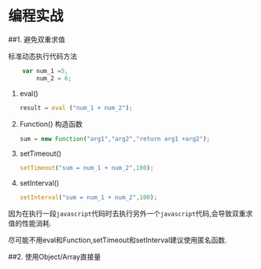 # 编程实战


##1. 避免双重求值

标准动态执行代码方法

```javascript
    var num_1 =5,
        num_2 = 6;
```

1. eval()
    ```javascript
    result = eval ("num_1 + num_2");
    ```
2. Function() 构造函数
    ```javascript
    sum = new Function("arg1","arg2","return arg1 +arg2");
    ```
3. setTimeout()
    ```javascript
    setTimeout("sum = num_1 + num_2",100);
    ```
4. setInterval()
    ```javascript
    setInterval("sum = num_1 + num_2",100);
    ```
因为在执行一段`javascript`代码时去执行另外一个`javascript`代码,会导致双重求值的性能消耗.

尽可能不用eval和Function,setTimeout和setInterval建议使用匿名函数.

##2. 使用Object/Array直接量

